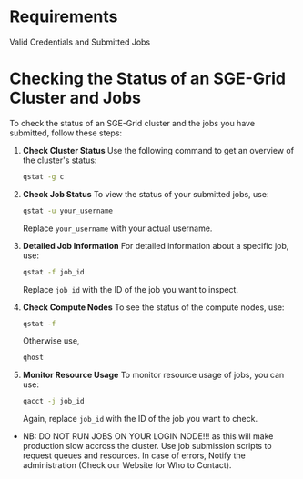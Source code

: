 # Requirements
Valid Credentials and Submitted Jobs

# Checking the Status of an SGE-Grid Cluster and Jobs

To check the status of an SGE-Grid cluster and the jobs you have submitted, follow these steps:

1. **Check Cluster Status**
    Use the following command to get an overview of the cluster's status:
    ```bash
    qstat -g c
    ```

2. **Check Job Status**
    To view the status of your submitted jobs, use:
    ```bash
    qstat -u your_username
    ```
    Replace `your_username` with your actual username.

3. **Detailed Job Information**
    For detailed information about a specific job, use:
    ```bash
    qstat -f job_id
    ```
    Replace `job_id` with the ID of the job you want to inspect.

4. **Check Compute Nodes**
    To see the status of the compute nodes, use:
    ```bash
    qstat -f
    ```
    Otherwise use,
    ```bash
    qhost
    ```
5. **Monitor Resource Usage**
    To monitor resource usage of jobs, you can use:
    ```bash
    qacct -j job_id
    ```
    Again, replace `job_id` with the ID of the job you want to check.

 
- NB: DO NOT RUN JOBS ON YOUR LOGIN NODE!!! as this will make production slow accross the cluster. Use job submission scripts to request queues and resources.
In case of errors, Notify the administration (Check our Website for Who to Contact).
